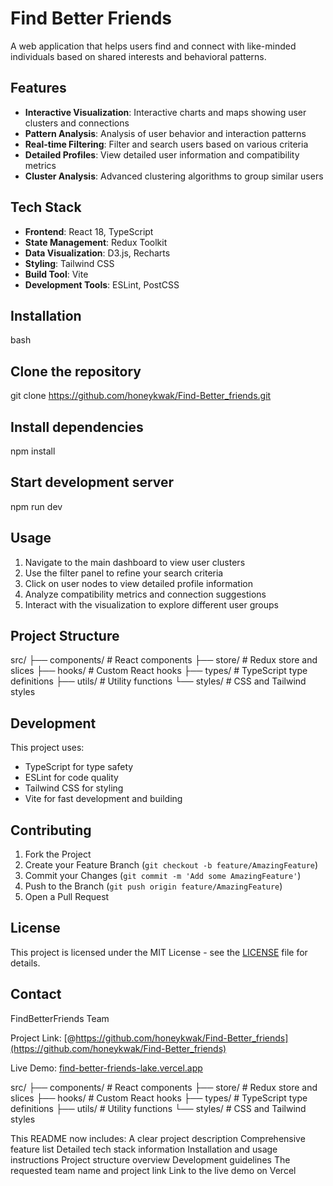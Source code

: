 # Find Better Friends

A web application that helps users find and connect with like-minded individuals based on shared interests and behavioral patterns.

## Features

- **Interactive Visualization**: Interactive charts and maps showing user clusters and connections
- **Pattern Analysis**: Analysis of user behavior and interaction patterns
- **Real-time Filtering**: Filter and search users based on various criteria
- **Detailed Profiles**: View detailed user information and compatibility metrics
- **Cluster Analysis**: Advanced clustering algorithms to group similar users

## Tech Stack

- **Frontend**: React 18, TypeScript
- **State Management**: Redux Toolkit
- **Data Visualization**: D3.js, Recharts
- **Styling**: Tailwind CSS
- **Build Tool**: Vite
- **Development Tools**: ESLint, PostCSS

## Installation
bash

## Clone the repository
git clone https://github.com/honeykwak/Find-Better_friends.git

## Install dependencies
npm install

## Start development server
npm run dev


## Usage

1. Navigate to the main dashboard to view user clusters
2. Use the filter panel to refine your search criteria
3. Click on user nodes to view detailed profile information
4. Analyze compatibility metrics and connection suggestions
5. Interact with the visualization to explore different user groups

## Project Structure
src/
├── components/ # React components
├── store/ # Redux store and slices
├── hooks/ # Custom React hooks
├── types/ # TypeScript type definitions
├── utils/ # Utility functions
└── styles/ # CSS and Tailwind styles

## Development

This project uses:
- TypeScript for type safety
- ESLint for code quality
- Tailwind CSS for styling
- Vite for fast development and building

## Contributing

1. Fork the Project
2. Create your Feature Branch (`git checkout -b feature/AmazingFeature`)
3. Commit your Changes (`git commit -m 'Add some AmazingFeature'`)
4. Push to the Branch (`git push origin feature/AmazingFeature`)
5. Open a Pull Request

## License

This project is licensed under the MIT License - see the [LICENSE](LICENSE) file for details.

## Contact

FindBetterFriends Team

Project Link: [@https://github.com/honeykwak/Find-Better_friends](https://github.com/honeykwak/Find-Better_friends)

Live Demo: [find-better-friends-lake.vercel.app](https://find-better-friends-lake.vercel.app)

src/
├── components/ # React components
├── store/ # Redux store and slices
├── hooks/ # Custom React hooks
├── types/ # TypeScript type definitions
├── utils/ # Utility functions
└── styles/ # CSS and Tailwind styles

This README now includes:
A clear project description
Comprehensive feature list
Detailed tech stack information
Installation and usage instructions
Project structure overview
Development guidelines
The requested team name and project link
Link to the live demo on Vercel